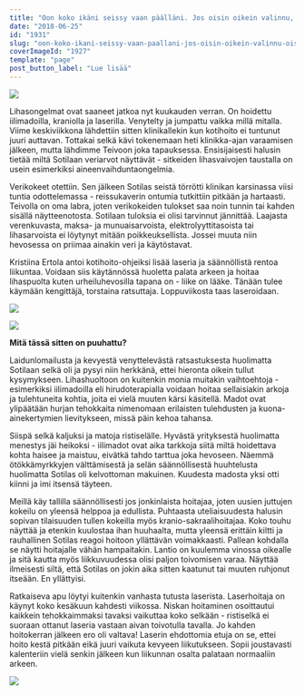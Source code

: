 ```yaml
---
title: "Oon koko ikäni seissy vaan päälläni. Jos oisin oikein valinnu, oisin erikoislääkäri."
date: "2018-06-25"
id: "1931"
slug: "oon-koko-ikani-seissy-vaan-paallani-jos-oisin-oikein-valinnu-oisin-erikoislaakari"
coverImageId: "1927"
template: "page"
post_button_label: "Lue lisää"
---
```


![](/images/MG_6684-1.jpg)

Lihasongelmat ovat saaneet jatkoa nyt kuukauden verran. On hoidettu iilimadoilla, kraniolla ja laserilla. Venytelty ja jumpattu vaikka millä mitalla. Viime keskiviikkona lähdettiin sitten klinikallekin kun kotihoito ei tuntunut juuri auttavan. Tottakai selkä kävi tokenemaan heti klinikka-ajan varaamisen jälkeen, mutta lähdimme Teivoon joka tapauksessa. Ensisijaisesti halusin tietää miltä Sotilaan veriarvot näyttävät - sitkeiden lihasvaivojen taustalla on usein esimerkiksi aineenvaihduntaongelmia.

Verikokeet otettiin. Sen jälkeen Sotilas seistä törrötti klinikan karsinassa viisi tuntia odottelemassa - reissukaverin ontumia tutkittiin pitkään ja hartaasti. Teivolla on oma labra, joten verikokeiden tulokset saa noin tunnin tai kahden sisällä näytteenotosta. Sotilaan tuloksia ei olisi tarvinnut jännittää. Laajasta verenkuvasta, maksa- ja munuaisarvoista, elektrolyyttitasoista tai lihasarvoista ei löytynyt mitään poikkeuksellista. Jossei muuta niin hevosessa on priimaa ainakin veri ja käytöstavat.

Kristiina Ertola antoi kotihoito-ohjeiksi lisää laseria ja säännöllistä rentoa liikuntaa. Voidaan siis käytännössä huoletta palata arkeen ja hoitaa lihaspuolta kuten urheiluhevosilla tapana on - liike on lääke. Tänään tulee käymään kengittäjä, torstaina ratsuttaja. Loppuviikosta taas laseroidaan.

![](/images/MG_6619-1.jpg)

![](/images/MG_6708-1-4.jpg)

**Mitä tässä sitten on puuhattu?**

Laidunlomailusta ja kevyestä venyttelevästä ratsastuksesta huolimatta Sotilaan selkä oli ja pysyi niin herkkänä, ettei hieronta oikein tullut kysymykseen. Lihashuoltoon on kuitenkin monia muitakin vaihtoehtoja - esimerkiksi iilimadoilla eli hirudoterapialla voidaan hoitaa sellaisiakin arkoja ja tulehtuneita kohtia, joita ei vielä muuten kärsi käsitellä. Madot ovat ylipäätään hurjan tehokkaita nimenomaan erilaisten tulehdusten ja kuona-ainekertymien lievitykseen, missä päin kehoa tahansa.

Siispä selkä kaljuksi ja matoja ristiselälle. Hyvästä yrityksestä huolimatta menestys jäi heikoksi - iilimadot ovat aika tarkkoja siitä miltä hoidettava kohta haisee ja maistuu, eivätkä tahdo tarttua joka hevoseen. Näemmä ötökkämyrkkyjen välttämisestä ja selän säännöllisestä huuhtelusta huolimatta Sotilas oli kelvottoman makuinen. Kuudesta madosta yksi otti kiinni ja imi itsensä täyteen.

Meillä käy tallilla säännöllisesti jos jonkinlaista hoitajaa, joten uusien juttujen kokeilu on yleensä helppoa ja edullista. Puhtaasta uteliaisuudesta halusin sopivan tilaisuuden tullen kokeilla myös kranio-sakraalihoitajaa. Koko touhu näyttää ja etenkin kuulostaa ihan huuhaalta, mutta yleensä erittäin kiltti ja rauhallinen Sotilas reagoi hoitoon yllättävän voimakkaasti. Pallean kohdalla se näytti hoitajalle vähän hampaitakin. Lantio on kuulemma vinossa oikealle ja sitä kautta myös liikkuvuudessa olisi paljon toivomisen varaa. Näyttää ilmeisesti siltä, että Sotilas on jokin aika sitten kaatunut tai muuten ruhjonut itseään. En yllättyisi.

Ratkaiseva apu löytyi kuitenkin vanhasta tutusta laserista. Laserhoitaja on käynyt koko kesäkuun kahdesti viikossa. Niskan hoitaminen osoittautui kaikkein tehokkaimmaksi tavaksi vaikuttaa koko selkään - ristiselkä ei suoraan ottanut laseria vastaan aivan toivotulla tavalla. Jo kahden hoitokerran jälkeen ero oli valtava! Laserin ehdottomia etuja on se, ettei hoito kestä pitkään eikä juuri vaikuta kevyeen liikutukseen. Sopii joustavasti kalenteriin vielä senkin jälkeen kun liikunnan osalta palataan normaaliin arkeen.

![](/images/E7CB81E9-5A68-4ADD-B29E-7BBD6F3C5717.jpeg)
